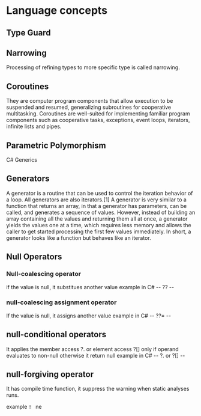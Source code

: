 
# Language concepts

## Type Guard

## Narrowing

Processing of refining types to more specific type is called narrowing.

## Coroutines

They are computer program components that allow execution to be suspended and resumed, generalizing subroutines for cooperative multitasking. Coroutines are well-suited for implementing familiar program components such as cooperative tasks, exceptions, event loops, iterators, infinite lists and pipes.

## Parametric Polymorphism

C# Generics

## Generators

A generator is a routine that can be used to control the iteration behavior of a loop. All generators are also iterators.[1] A generator is very similar to a function that returns an array, in that a generator has parameters, can be called, and generates a sequence of values. However, instead of building an array containing all the values and returning them all at once, a generator yields the values one at a time, which requires less memory and allows the caller to get started processing the first few values immediately. In short, a generator looks like a function but behaves like an iterator.

## Null Operators

### Null-coalescing operator

  if the value is null, it substitues another value
  example in C# -- ?? --

### null-coalescing assignment operator

 If the value is null, it assigns another value
  example in C# -- ??= --
  
## null-conditional operators

 It applies the member access ?. or element access ?[] only if operand evaluates to non-null otherwise it return null
  example in C# -- ?. or  ?[] --
  
## null-forgiving operator

It has compile time function, it suppress the warning when static analyses runs.
 
 example ``` !  ```
 ne